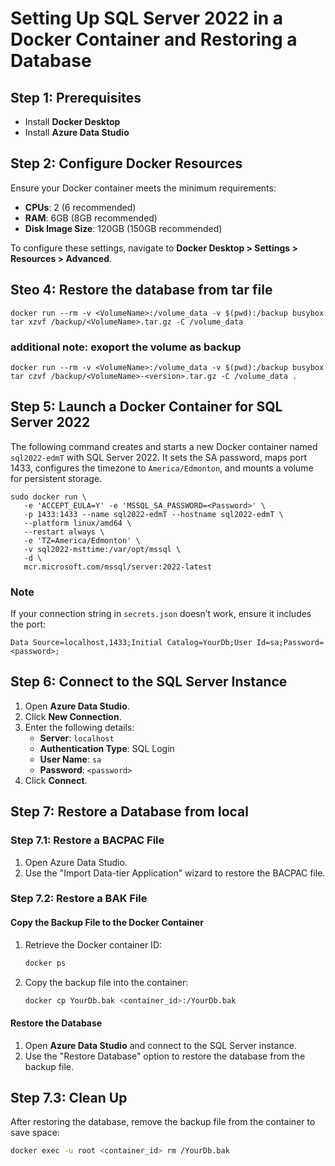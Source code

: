 # Setting Up SQL Server 2022 in a Docker Container and Restoring a Database

## Step 1: Prerequisites
- Install **Docker Desktop**
- Install **Azure Data Studio**

## Step 2: Configure Docker Resources
Ensure your Docker container meets the minimum requirements:
- **CPUs**: 2 (6 recommended)
- **RAM**: 6GB (8GB recommended)
- **Disk Image Size**: 120GB (150GB recommended)

To configure these settings, navigate to **Docker Desktop > Settings > Resources > Advanced**.

## Steo 4: Restore the database from tar file
```shell
docker run --rm -v <VolumeName>:/volume_data -v $(pwd):/backup busybox tar xzvf /backup/<VolumeName>.tar.gz -C /volume_data
```
### additional note: exoport the volume as backup
```shell
docker run --rm -v <VolumeName>:/volume_data -v $(pwd):/backup busybox tar czvf /backup/<VolumeName>-<version>.tar.gz -C /volume_data .
```


## Step 5: Launch a Docker Container for SQL Server 2022
The following command creates and starts a new Docker container named `sql2022-edmT` with SQL Server 2022. It sets the SA password, maps port 1433, configures the timezone to `America/Edmonton`, and mounts a volume for persistent storage.

```shell
sudo docker run \
   -e 'ACCEPT_EULA=Y' -e 'MSSQL_SA_PASSWORD=<Password>' \
   -p 1433:1433 --name sql2022-edmT --hostname sql2022-edmT \
   --platform linux/amd64 \
   --restart always \
   -e 'TZ=America/Edmonton' \
   -v sql2022-msttime:/var/opt/mssql \
   -d \
   mcr.microsoft.com/mssql/server:2022-latest
```

### Note
If your connection string in `secrets.json` doesn’t work, ensure it includes the port:
```
Data Source=localhost,1433;Initial Catalog=YourDb;User Id=sa;Password=<password>;
```

## Step 6: Connect to the SQL Server Instance
1. Open **Azure Data Studio**.
2. Click **New Connection**.
3. Enter the following details:
   - **Server**: `localhost`
   - **Authentication Type**: SQL Login
   - **User Name**: `sa`
   - **Password**: `<password>`
4. Click **Connect**.

## Step 7: Restore a Database from local

### Step 7.1: Restore a BACPAC File
1. Open Azure Data Studio.
2. Use the "Import Data-tier Application" wizard to restore the BACPAC file.

### Step 7.2: Restore a BAK File
#### Copy the Backup File to the Docker Container
1. Retrieve the Docker container ID:
   ```sh
   docker ps
   ```
2. Copy the backup file into the container:
   ```sh
   docker cp YourDb.bak <container_id>:/YourDb.bak
   ```

#### Restore the Database
1. Open **Azure Data Studio** and connect to the SQL Server instance.
2. Use the "Restore Database" option to restore the database from the backup file.

## Step 7.3: Clean Up
After restoring the database, remove the backup file from the container to save space:
```sh
docker exec -u root <container_id> rm /YourDb.bak
```
